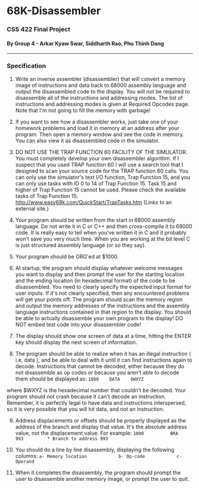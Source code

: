 # 68K-Disassembler
### CSS 422 Final Project<br>
#### By Group 4 - Arkar Kyaw Swar, Siddharth Rao, Phu Thinh Dang
---
### Specification
1. Write an inverse assembler (disassembler) that will convert a memory image of instructions and data back to 68000 assembly language and output the disassembled code to the display. You will not be required to disassemble all of the instructions and addressing modes. The list of instructions and addressing modes is given at Required Opcodes page. Note that I'm not going to fill the memory with garbage!

2. If you want to see how a disassembler works, just take one of your homework problems and load it in memory at an address after your program. Then open a memory window and see the code in memory. You can also view it as disassembled code in the simulator.

3. DO NOT USE THE TRAP FUNCTION 60 FACILITY OF THE SIMULATOR. You must completely develop your own disassembler algorithm. If I suspect that you used TRAP function 60 I will use a search tool that I designed to scan your source code for the TRAP function 60 calls. You can only use the simulator's text I/O function, Trap Function 15, and you can only use tasks with ID 0 to 14 of Trap Function 15. Task 15 and higher of Trap Function 15 cannot be used. Please check the available tasks of Trap Function 15: http://www.easy68k.com/QuickStart/TrapTasks.htm (Links to an external site.)

4. Your program should be written from the start in 68000 assembly language. Do not write it in C or C++ and then cross-compile it to 68000 code. It is really easy to tell when you've written it in C and it probably won't save you very much time. When you are working at the bit level C is just structured assembly language (or so they say).

5. Your program should be ORG'ed at $1000.

6. At startup, the program should display whatever welcome messages you want to display and then prompt the user for the starting location  and the ending location (in hexadecimal format) of the code to be disassembled. You need to clearly specify the expected input format for user inputs. If it's not clearly specified, then any encountered problems will get your points off. The program should scan the memory region and output the memory addresses of the instructions and the assembly language instructions contained in that region to the display. You should be able to actually disassemble your own program to the display! DO NOT embed test code into your disassembler code!

7. The display should show one screen of data at a time, hitting the ENTER key should display the next screen of information.

8. The program should be able to realize when it has an illegal instruction ( i.e, data ), and be able to deal with it until it can find instructions again to decode. Instructions that cannot be decoded, either because they do not disassemble as op codes or because you aren't able to decode them should be displayed as:
  `1000    DATA    $WXYZ`

where $WXYZ is the hexadecimal number that couldn't be decoded. Your program should not crash because it can't decode an instruction. Remember, it is perfectly legal to have data and instructions interspersed, so it is very possible that you will hit data, and not an instruction.

9. Address displacements or offsets should be properly displayed as the address of the branch and display that value. It's the absolute address value, not the displacement value. For example:
  `1000          BRA    993         * Branch to address 993`

10. You should do a line by line disassembly, displaying the following columns:
            `a- Memory location            b- Op-code            c- Operand`
            
11. When it completes the disassembly, the program should prompt the user to disassemble another memory image, or prompt the user to quit.
